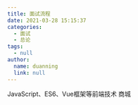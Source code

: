 ```yaml
---
title: 面试流程
date: 2021-03-28 15:15:37
categories:
  - 面试
  - 总论
tags:
  - null
author: 
  name: duanning
  link: null
---
```

JavaScript、ES6、Vue框架等前端技术 商城